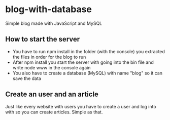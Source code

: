 # blog-with-database
Simple blog made with JavaScript and MySQL

## How to start the server
* You have to run npm install in the folder (with the console) you extracted the files in order for the blog to run
* After npm install you start the server with going into the bin file and write node www in the console again
* You also have to create a database (MySQL) with name "blog" so it can save the data

## Create an user and an article
Just like every website with users you have to create a user and log into with so you can create articles. Simple as that.
